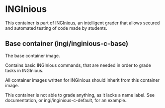 INGInious
=========

This container is part of [INGInious](https://github.com/UCL-INGI/INGInious), an intelligent grader that allows secured and automated testing of code made by students. 

Base container (ingi/inginious-c-base)
--------------------------------------

The base container image.

Contains basic INGInious commands, that are needed in order to grade tasks in INGInious.

All container images written for INGInious should inherit from this container image.

This container is not able to grade anything, as it lacks a name label. 
See documentation, or ingi/inginious-c-default, for an example..
